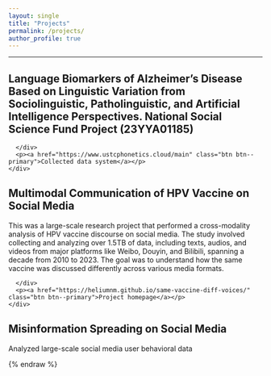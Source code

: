 ```yaml
---
layout: single
title: "Projects"
permalink: /projects/
author_profile: true
---
```


---

<div class="feature__wrapper">

<div class="feature__item--right">
  <div class="archive__item">
    <div class="archive__item-teaser">
    </div>
    <div class="archive__item-body">
      <h2 class="archive__item-title">Language Biomarkers of Alzheimer’s Disease Based on Linguistic Variation from Sociolinguistic, Patholinguistic, and Artificial Intelligence Perspectives. National Social Science Fund Project (23YYA01185)</h2>  
      <div class="archive__item-excerpt">
        
      </div>
      <p><a href="https://www.ustcphonetics.cloud/main" class="btn btn--primary">Collected data system</a></p>
    </div>
  </div>
</div>
<div class="feature__item--left">
  <div class="archive__item">
    <div class="archive__item-teaser"> 
    </div>
    <div class="archive__item-body">
      <h2 class="archive__item-title">Multimodal Communication of HPV Vaccine on Social Media</h2>
      <div class="archive__item-excerpt">
        <p>This was a large-scale research project that performed a cross-modality analysis of HPV vaccine discourse on social media. The study involved collecting and analyzing over 1.5TB of data, including texts, audios, and videos from major platforms like Weibo, Douyin, and Bilibili, spanning a decade from 2010 to 2023. The goal was to understand how the same vaccine was discussed differently across various media formats.</p>

        
      </div>
      <p><a href="https://heliumnm.github.io/same-vaccine-diff-voices/" class="btn btn--primary">Project homepage</a></p>
    </div>
  </div> 
</div>
<div class="feature__item--right">
  <div class="archive__item">
    <div class="archive__item-teaser">
    </div>
    <div class="archive__item-body">
      <h2 class="archive__item-title">Misinformation Spreading on Social Media</h2>
      <div class="archive__item-excerpt">
        <p> Analyzed large-scale social media user behavioral data </p>
      </div>
      <p></p>
    </div>
  </div>
</div>
</div>
{% endraw %}
